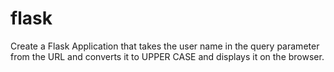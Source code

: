 # flask
Create a Flask Application that takes the user name in the query parameter from the URL and converts it to UPPER CASE and displays it on the browser.

